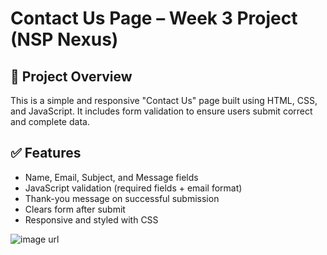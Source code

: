 # Contact Us Page – Week 3 Project (NSP Nexus)

## 📌 Project Overview
This is a simple and responsive "Contact Us" page built using HTML, CSS, and JavaScript. It includes form validation to ensure users submit correct and complete data.

## ✅ Features
- Name, Email, Subject, and Message fields
- JavaScript validation (required fields + email format)
- Thank-you message on successful submission
- Clears form after submit
- Responsive and styled with CSS

![image url]((https://github.com/Arshathahamed06/Contact-Us/blob/d08b346334adfa35c9a2a5e437649fd2828aaca3/Screenshot%202025-07-12%20234236.png))
